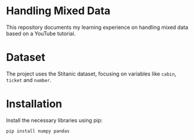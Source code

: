 # Handling Mixed Data
This repository documents my learning experience on handling mixed data based on a YouTube tutorial.

# Dataset
The project uses the Stitanic dataset, focusing on variables like  `cabin`, `ticket` and `number`.

# Installation
Install the necessary libraries using pip:
```bash
pip install numpy pandas 

